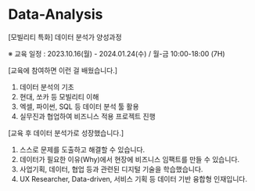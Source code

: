 # Data-Analysis
[모빌리티 특화] 데이터 분석가 양성과정

※ 교육 일정 : 2023.10.16(월) - 2024.01.24(수) / 월-금 10:00-18:00 (7H)


[교육에 참여하면 이런 걸 배웠습니다.]
1. 데이터 분석의 기초
2. 현대, 쏘카 등 모빌리티 이해
3. 엑셀, 파이썬, SQL 등 데이터 분석 툴 활용
4. 실무진과 협업하여 비즈니스 적용 프로젝트 진행


[교육 후 데이터 분석가로 성장했습니다.]
1. 스스로 문제를 도출하고 해결할 수 있습니다.
2. 데이터가 필요한 이유(Why)에서 현장에 비즈니스 임팩트를 만들 수 있습니다.
3. 사업기획, 데이터, 협업 등과 관련된 디지털 기술을 학습했습니다.
4. UX Researcher, Data-driven, 서비스 기획 등 데이터 기반 융합형 인재입니다.
